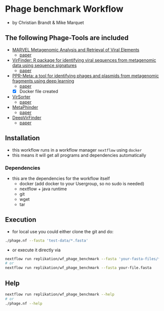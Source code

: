 # Phage benchmark Workflow

* by Christian Brandt & Mike Marquet

## The following Phage-Tools are included

* [MARVEL Metagenomic Analysis and Retrieval of Viral Elements](https://github.com/LaboratorioBioinformatica/MARVEL#metagenomic-analysis-and-retrieval-of-viral-elements)
  * [paper](https://www.frontiersin.org/articles/10.3389/fgene.2018.00304/full)
* [VirFinder: R package for identifying viral sequences from metagenomic data using sequence signatures](https://github.com/jessieren/VirFinder)
  * [paper](https://link.springer.com/epdf/10.1186/s40168-017-0283-5?)
* [PPR-Meta: a tool for identifying phages and plasmids from metagenomic fragments using deep learning](https://github.com/zhenchengfang/PPR-Meta)
  * [paper](https://www.ncbi.nlm.nih.gov/pmc/articles/PMC6586199/)
   + [x] Docker file created
* [VirSorter](https://github.com/simroux/VirSorter)
  * [paper](https://peerj.com/articles/985/)
* [MetaPhinder](https://github.com/vanessajurtz/MetaPhinder)
  * [paper](https://journals.plos.org/plosone/article?id=10.1371/journal.pone.0163111)
* [DeepVirFinder](https://github.com/jessieren/DeepVirFinder)
  * [paper](https://arxiv.org/abs/1806.07810)

## Installation

* this workflow runs in a workflow manager `nextflow` using `docker`
* this means it will get all programs and dependencies automatically

### Dependencies

* this are the dependencies for the workflow itself
    * docker (add docker to your Usergroup, so no sudo is needed)
    * nextflow + java runtime 
    * git
    * wget
    * tar


## Execution

* for local use you could either clone the git and do:

```bash
./phage.nf --fasta 'test-data/*.fasta'
```

* or execute it directly via 

```bash
nextflow run replikation/wf_phage_benchmark --fasta 'your-fasta-files/*.fasta'
# or
nextflow run replikation/wf_phage_benchmark --fasta your-file.fasta
```


## Help

```bash
nextflow run replikation/wf_phage_benchmark --help
# or
./phage.nf --help
```
